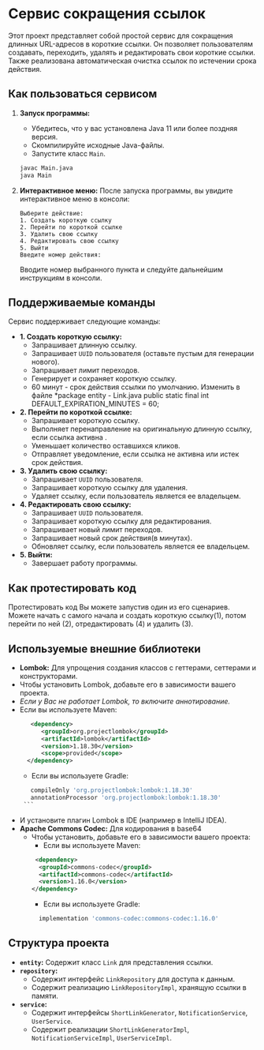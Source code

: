# Сервис сокращения ссылок

Этот проект представляет собой простой сервис для сокращения длинных URL-адресов в короткие ссылки. Он позволяет пользователям создавать, переходить, удалять и редактировать свои короткие ссылки. 
Также реализована автоматическая очистка ссылок по истечении срока действия.

## Как пользоваться сервисом

1.  **Запуск программы:**
    *   Убедитесь, что у вас установлена Java 11 или более поздняя версия.
    *   Скомпилируйте исходные Java-файлы.
    *   Запустите класс `Main`.

    ```bash
    javac Main.java
    java Main
    ```

2.  **Интерактивное меню:**
    После запуска программы, вы увидите интерактивное меню в консоли:

    ```
    Выберите действие:
    1. Создать короткую ссылку
    2. Перейти по короткой ссылке
    3. Удалить свою ссылку
    4. Редактировать свою ссылку
    5. Выйти
    Введите номер действия:
    ```

    Вводите номер выбранного пункта и следуйте дальнейшим инструкциям в консоли.

## Поддерживаемые команды

Сервис поддерживает следующие команды:

*   **1. Создать короткую ссылку:**
    *   Запрашивает длинную ссылку.
    *   Запрашивает `UUID` пользователя (оставьте пустым для генерации нового).
    *   Запрашивает лимит переходов.
    *   Генерирует и сохраняет короткую ссылку.
    *   60 минут - срок действия ссылки по умолчанию. Изменить в файле *package entity - Link.java  public static final int DEFAULT_EXPIRATION_MINUTES = 60;
*   **2. Перейти по короткой ссылке:**
    *   Запрашивает короткую ссылку.
    *   Выполняет перенаправление на оригинальную длинную ссылку, если ссылка активна .
    *   Уменьшает количество оставшихся кликов.
    *   Отправляет уведомление, если ссылка не активна или истек срок действия.
*  **3. Удалить свою ссылку:**
    *   Запрашивает `UUID` пользователя.
    *  Запрашивает короткую ссылку для удаления.
      *   Удаляет ссылку, если пользователь является ее владельцем.
*   **4. Редактировать свою ссылку:**
    *   Запрашивает `UUID` пользователя.
     *   Запрашивает короткую ссылку для редактирования.
    *    Запрашивает новый лимит переходов.
    *    Запрашивает новый срок действия(в минутах).
    *   Обновляет ссылку, если пользователь является ее владельцем.
*   **5. Выйти:**
    *   Завершает работу программы.

## Как протестировать код
Протестировать код Вы можете запустив один из его сценариев. Можете начать с самого начала и создать короткую ссылку(1), потом перейти по ней (2), отредактировать (4) и удалить (3).

## Используемые внешние библиотеки

*   **Lombok:** Для упрощения создания классов с геттерами, сеттерами и конструкторами.
   *   Чтобы установить Lombok, добавьте его в зависимости вашего проекта.
   *   _Если у Вас не работает Lombok, то включите аннотирование._
   *   Если вы используете Maven:
         ```xml
            <dependency>
               <groupId>org.projectlombok</groupId>
               <artifactId>lombok</artifactId>
               <version>1.18.30</version>
               <scope>provided</scope>
           </dependency>
        ```
        *   Если вы используете Gradle:
          ```gradle
             compileOnly 'org.projectlombok:lombok:1.18.30'
             annotationProcessor 'org.projectlombok:lombok:1.18.30'
           ```
       
   *  И установите плагин Lombok в IDE (например в IntelliJ IDEA).
* **Apache Commons Codec:** Для кодирования в base64
  *  Чтобы установить, добавьте его в зависимости вашего проекта:
     *  Если вы используете Maven:
      ```xml
       <dependency>
        <groupId>commons-codec</groupId>
        <artifactId>commons-codec</artifactId>
        <version>1.16.0</version>
      </dependency>
       ```
     *   Если вы используете Gradle:
       ```gradle
         implementation 'commons-codec:commons-codec:1.16.0'
      ```

## Структура проекта

*   **`entity`:** Содержит класс `Link` для представления ссылки.
*   **`repository`:**
    *   Содержит интерфейс `LinkRepository` для доступа к данным.
    *   Содержит реализацию `LinkRepositoryImpl`, хранящую ссылки в памяти.
*   **`service`:**
    *   Содержит интерфейсы `ShortLinkGenerator`, `NotificationService`, `UserService`.
    *   Содержит реализации `ShortLinkGeneratorImpl`, `NotificationServiceImpl`, `UserServiceImpl`.
